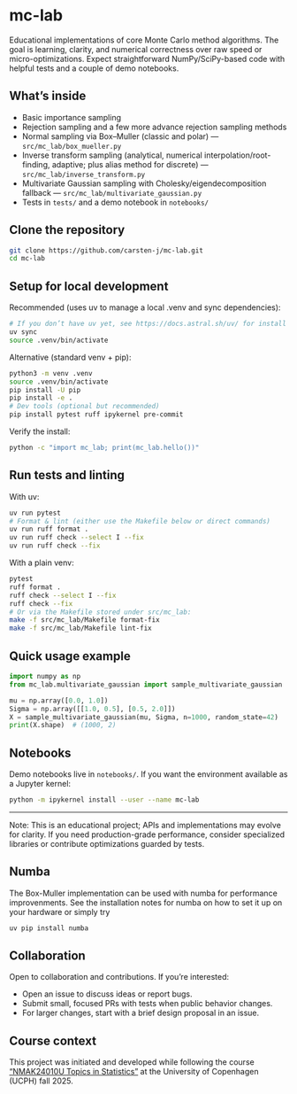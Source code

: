 # mc-lab

Educational implementations of core Monte Carlo method algorithms. The goal is learning, clarity, and numerical correctness over raw speed or micro-optimizations. Expect straightforward NumPy/SciPy-based code with helpful tests and a couple of demo notebooks.

## What’s inside

- Basic importance sampling
- Rejection sampling and a few more advance rejection sampling methods
- Normal sampling via Box–Muller (classic and polar) — `src/mc_lab/box_mueller.py`
- Inverse transform sampling (analytical, numerical interpolation/root-finding, adaptive; plus alias method for discrete) — `src/mc_lab/inverse_transform.py`
- Multivariate Gaussian sampling with Cholesky/eigendecomposition fallback — `src/mc_lab/multivariate_gaussian.py`
- Tests in `tests/` and a demo notebook in `notebooks/`

## Clone the repository

```bash
git clone https://github.com/carsten-j/mc-lab.git
cd mc-lab
```

## Setup for local development

Recommended (uses uv to manage a local .venv and sync dependencies):

```bash
# If you don’t have uv yet, see https://docs.astral.sh/uv/ for install options
uv sync
source .venv/bin/activate
```

Alternative (standard venv + pip):

```bash
python3 -m venv .venv
source .venv/bin/activate
pip install -U pip
pip install -e .
# Dev tools (optional but recommended)
pip install pytest ruff ipykernel pre-commit
```

Verify the install:

```bash
python -c "import mc_lab; print(mc_lab.hello())"
```

## Run tests and linting

With uv:

```bash
uv run pytest
# Format & lint (either use the Makefile below or direct commands)
uv run ruff format .
uv run ruff check --select I --fix
uv run ruff check --fix
```

With a plain venv:

```bash
pytest
ruff format .
ruff check --select I --fix
ruff check --fix
# Or via the Makefile stored under src/mc_lab:
make -f src/mc_lab/Makefile format-fix
make -f src/mc_lab/Makefile lint-fix
```

## Quick usage example

```python
import numpy as np
from mc_lab.multivariate_gaussian import sample_multivariate_gaussian

mu = np.array([0.0, 1.0])
Sigma = np.array([[1.0, 0.5], [0.5, 2.0]])
X = sample_multivariate_gaussian(mu, Sigma, n=1000, random_state=42)
print(X.shape)  # (1000, 2)
```

## Notebooks

Demo notebooks live in `notebooks/`. If you want the environment available as a Jupyter kernel:

```bash
python -m ipykernel install --user --name mc-lab
```

---

Note: This is an educational project; APIs and implementations may evolve for clarity. If you need production-grade performance, consider specialized libraries or contribute optimizations guarded by tests.

## Numba

The Box-Muller implementation can be used with numba for performance improvenments. See the installation notes for numba on how to set it up on your hardware or simply try

```bash
uv pip install numba
```

## Collaboration

Open to collaboration and contributions. If you’re interested:
- Open an issue to discuss ideas or report bugs.
- Submit small, focused PRs with tests when public behavior changes.
- For larger changes, start with a brief design proposal in an issue.

## Course context

This project was initiated and developed while following the course [“NMAK24010U Topics in Statistics”](https://kurser.ku.dk/course/nmak24010u/) at the University of Copenhagen (UCPH) fall 2025.
